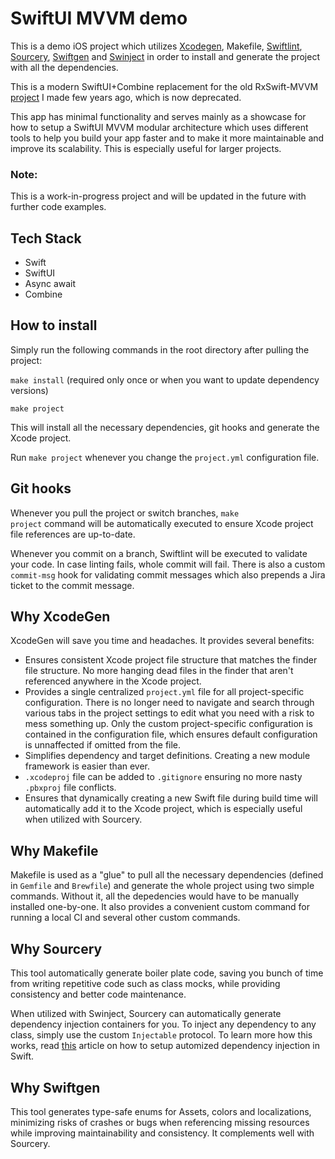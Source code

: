 # SwiftUI MVVM demo
This is a demo iOS project which utilizes [Xcodegen](https://github.com/yonaskolb/XcodeGen), Makefile, [Swiftlint](https://github.com/realm/SwiftLint), [Sourcery](https://github.com/krzysztofzablocki/Sourcery), [Swiftgen](https://github.com/SwiftGen/SwiftGen) and [Swinject](https://github.com/Swinject/Swinject) in order to install and generate the project with all the dependencies. 

This is a modern SwiftUI+Combine replacement for the old RxSwift-MVVM [project](https://github.com/dinocata/rxswift-mvvm-demo) I made few years ago, which is now deprecated.

This app has minimal functionality and serves mainly as a showcase for how to setup a SwiftUI MVVM modular architecture which uses different tools to help you build your app faster and to make it more maintainable and improve its scalability. This is especially useful for larger projects.

### Note:
This is a work-in-progress project and will be updated in the future with further code examples.

## Tech Stack
- Swift
- SwiftUI
- Async await
- Combine

## How to install
Simply run the following commands in the root directory after pulling the project:

<code>make install</code> (required only once or when you want to update dependency versions)

<code>make project</code>

This will install all the necessary dependencies, git hooks and generate the Xcode project. 

Run <code>make project</code> whenever you change the <code>project.yml</code> configuration file.

## Git hooks
Whenever you pull the project or switch branches, <code>make project</code> command will be automatically executed to ensure Xcode project file references are up-to-date.

Whenever you commit on a branch, Swiftlint will be executed to validate your code. In case linting fails, whole commit will fail.
There is also a custom <code>commit-msg</code> hook for validating commit messages which also prepends a Jira ticket to the commit message.

## Why XcodeGen
XcodeGen will save you time and headaches. It provides several benefits:
- Ensures consistent Xcode project file structure that matches the finder file structure. No more hanging dead files in the finder that aren't referenced anywhere in the Xcode project.
- Provides a single centralized <code>project.yml</code> file for all project-specific configuration. There is no longer need to navigate and search through various tabs in the project settings to edit what you need with a risk to mess something up. 
Only the custom project-specific configuration is contained in the configuration file, which ensures default configuration is unnaffected if omitted from the file.
- Simplifies dependency and target definitions. Creating a new module framework is easier than ever.
- <code>.xcodeproj</code> file can be added to <code>.gitignore</code> ensuring no more nasty <code>.pbxproj</code> file conflicts.
- Ensures that dynamically creating a new Swift file during build time will automatically add it to the Xcode project, which is especially useful when utilized with Sourcery.

## Why Makefile
Makefile is used as a "glue" to pull all the necessary dependencies (defined in <code>Gemfile</code> and <code>Brewfile</code>) and generate the whole project using two simple commands. Without it, all the depedencies would have to be manually installed one-by-one.
It also provides a convenient custom command for running a local CI and several other custom commands.

## Why Sourcery
This tool automatically generate boiler plate code, saving you bunch of time from writing repetitive code such as class mocks, while providing consistency and better code maintenance.

When utilized with Swinject, Sourcery can automatically generate dependency injection containers for you. To inject any dependency to any class, simply use the custom <code>Injectable</code> protocol. To learn more how this works, read [this](https://blog.trikoder.net/dependency-injection-in-swift-666a6c51ca3a) article on how to setup automized dependency injection in Swift.

## Why Swiftgen
This tool generates type-safe enums for Assets, colors and localizations, minimizing risks of crashes or bugs when referencing missing resources while improving maintainability and consistency. It complements well with Sourcery.
